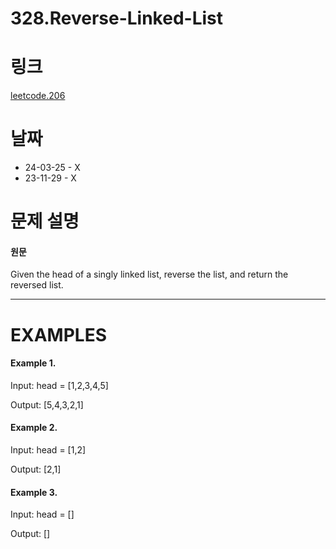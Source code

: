 # 328.Reverse-Linked-List

# 링크
[leetcode.206](https://leetcode.com/problems/reverse-linked-list/description/?envType=study-plan-v2&envId=leetcode-75)

# 날짜
* 24-03-25 - X
* 23-11-29 - X

# 문제 설명
#### 원문


Given the head of a singly linked list, reverse the list, and return the reversed list.


***

# EXAMPLES
#### Example 1.


Input: head = [1,2,3,4,5]


Output: [5,4,3,2,1]


#### Example 2.


Input: head = [1,2]


Output: [2,1]


#### Example 3.


Input: head = []


Output: []